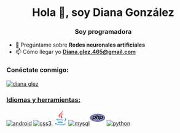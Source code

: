 <h1 align="center">Hola 👋, soy Diana González</h1>
<h3 align="center">Soy programadora</h3>

- 💬 Pregúntame sobre **Redes neuronales artificiales**
- 📫 Cómo llegar yo **Diana.glez.465@gmail.com**

<h3 align="left">Conéctate conmigo:</h3>
<p align="left">
<a href="https://www.linkedin.com/in/diana-glez-088b72238" target="blank"> <img align="center" src="https://www.raw.githubusercontent.com/rahuldkjain/github-profile-readme-generator/master/src/images/icons/ Social/linked-in-alt.svg" alt="diana glez" height="30" width="40"/></p>
<h3 align="left">Idiomas y herramientas:</h3>

<p align="left"><a href="https://developer.android.com" target="_blank" rel="noreferrer"><img src="https://raw.githubusercontent.com /devicons/devicon/master/icons/android/android-original-wordmark.svg" alt="android" width="40" height="40"/></a> <a href="https://www .w3schools.com/css/" target="_blank" rel="noreferrer"><img src="https://raw.githubusercontent.com/devicons/devicon/master/icons/css3/css3-original-wordmark. svg" alt="css3" width="40" height="40"/> </a> <a href="https://www.java.com" target="_blank" rel="noreferrer"><img src="https://raw.githubusercontent.com/devicons/devicon/master/icons/java/java-original.svg" alt="java" width="40" height="40"/></a><a href="https://www.mysql.com/" target="_blank" rel="noreferrer"><img src="https://raw.githubusercontent.com/devicons/devicon/master/icons /mysql/mysql-original-wordmark.svg" alt="mysql" width="40" height="40"/></a><a href="https://www.php.net" target=" _blank" rel="noreferrer"><img src="https://raw.githubusercontent.com/devicons/devicon/master/icons/php/php-original.svg" alt="php" width="40" height ="40"/></a> <a href="https://www.python.org" target="_blank" rel="noreferrer"><img src="https://raw.githubusercontent.com /devicons/devicon/master/icons/python/python-original.svg" alt="python" width="40" height="40"/></a> </p>


